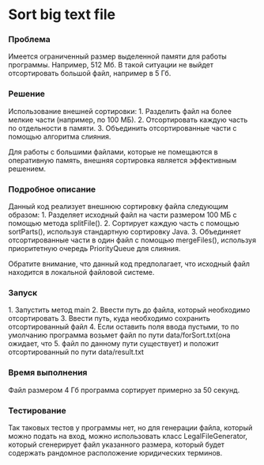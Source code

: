 # Sort big text file

<h3>Проблема</h3>

Имеется ограниченный размер выделенной памяти для работы программы. Например, 512 Мб. В такой ситуации не выйдет 
отсортировать большой файл, например в 5 Гб.

<h3>Решение</h3>
Использование внешней сортировки:
1. Разделить файл на более мелкие части (например, по 100 МБ).
2. Отсортировать каждую часть по отдельности в памяти.
3. Объединить отсортированные части с помощью алгоритма слияния.

Для работы с большими файлами, которые не помещаются в оперативную память, внешняя сортировка является эффективным решением.

<h3>Подробное описание</h3>
Данный код реализует внешнюю сортировку файла следующим образом:
1. Разделяет исходный файл на части размером 100 МБ с помощью метода splitFile().
2. Сортирует каждую часть с помощью sortParts(), используя стандартную сортировку Java.
3. Объединяет отсортированные части в один файл с помощью mergeFiles(), используя приоритетную очередь PriorityQueue для 
слияния. 

Обратите внимание, что данный код предполагает, что исходный файл находится в локальной файловой системе. 

<h3>Запуск</h3>
1. Запустить метод main 
2. Ввести путь до файла, который необходимо отсортировать
3. Ввести путь, куда необходимо сохранить отсортированный файл
4. Если оставить поля ввода пустыми, то по умолчанию программа возьмет файл по пути data/forSort.txt(она ожидает, что 
5. файл по данному пути существует) и положит отсортированный по пути data/result.txt

<h3>Время выполнения</h3>
Файл размером 4 Гб программа сортирует примерно за 50 секунд.

<h3>Тестирование</h3>
Так таковых тестов у программы нет, но для генерации файла, который можно подать на вход, можно использовать класс 
LegalFileGenerator, который сгенерирует файл указанного размера, который будет содержать рандомное расположение 
юридических терминов.